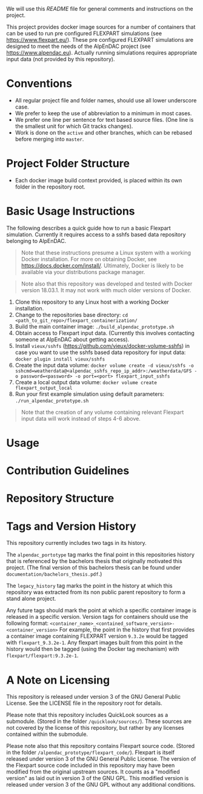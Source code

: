 We will use this *README* file for general comments and instructions on the project.

This project provides docker image sources for a number of containers that can be used to run pre configured FLEXPART simulations (see https://www.flexpart.eu/).
These pre configured FLEXPART simulations are designed to meet the needs of the AlpEnDAC project (see https://www.alpendac.eu).
Actually running simulations requires appropriate input data (not provided by this repository).


# Conventions

* All regular project file and folder names, should use all lower underscore case.
* We prefer to keep the use of abbreviation to a minimum in most cases.
* We prefer one line per sentence for text based source files.
  (One line is the smallest unit for which Git tracks changes).
* Work is done on the `active` and other branches, which can be rebased before merging into `master`.


# Project Folder Structure

* Each docker image build context provided, is placed within its own folder in the repository root.


# Basic Usage Instructions

The following describes a quick guide how to run a basic Flexpart simulation.
Currently it requires access to a sshfs based data repository belonging to AlpEnDAC.

> Note that these instructions presume a Linux system with a working Docker installation.
> For more on obtaining Docker, see https://docs.docker.com/install/.
> Ultimately, Docker is likely to be available via your distributions package manager.

> Note also that this repository was developed and tested with Docker version 18.03.1.
> It may not work with much older versions of Docker.

1. Clone this repository to any Linux host with a working Docker installation.
2. Change to the repositories base directory: `cd <path_to_git_repo>/flexpart_containerization/`
3. Build the main container image: `./build_alpendac_prototype.sh`
4. Obtain access to Flexpart input data. (Currently this involves contacting someone at AlpEnDAC about getting access).
5. Install `vieux/sshfs` (https://github.com/vieux/docker-volume-sshfs) in case you want to use the sshfs based data repository for input data: `docker plugin install vieux/sshfs`
6. Create the input data volume: `docker volume create -d vieux/sshfs -o sshcmd=weatherdata@<alpendac_sshfs_repo_ip_addr>:/weatherdata/GFS -o password=<password> -o port=<port> flexpart_input_sshfs`
7. Create a local output data volume: `docker volume create flexpart_output_local`
8. Run your first example simulation using default parameters: `./run_alpendac_prototype.sh`

> Note that the creation of any volume containing relevant Flexpart input data will work instead of steps 4-6 above.

# Usage
# Contribution Guidelines
# Repository Structure
# Tags and Version History

This repository currently includes two tags in its history.

The `alpendac_portotype` tag marks the final point in this repositories history that is referenced by the bachelors thesis that originally motivated this project.
(The final version of this bachelors thesis can be found under `documentation/bachelors_thesis.pdf`.)

The `legacy_history` tag marks the point in the history at which this repository was extracted from its non public parent repository to form a stand alone project.

Any future tags should mark the point at which a specific container image is released in a specific version.
Version tags for containers should use the following format: `<container_name>_<contained_software_version>-<container_version>`
For example, the point in the history that first provides a container image containing FLEXPART version `9.3.2e` would be tagged with `flexpart_9.3.2e-1`.
Any flexpart images built from this point in the history would then be tagged (using the Docker tag mechanism) with `flexpart/flexpart:9.3.2e-1`.


# A Note on Licensing

This repository is released under version 3 of the GNU General Public License.
See the LICENSE file in the repository root for details.

Please note that this repository includes QuickLook sources as a submodule.
(Stored in the folder `/quicklook/sources/`).
These sources are not covered by the license of this repository, but rather by any licenses contained within the submodule.

Please note also that this repository contains Flexpart source code.
(Stored in the folder `/alpendac_prototype/flexpart_code/`).
Flexpart is itself released under version 3 of the GNU General Public License.
The version of the Flexpart source code included in this repository may have been modified from the original upstream sources.
It counts as a "modified version" as laid out in version 3 of the GNU GPL.
This modified version is released under version 3 of the GNU GPL without any additional conditions.
